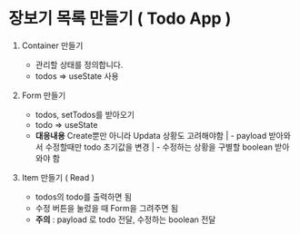 # 장보기 목록 만들기 ( Todo App )

1. Container 만들기

   - 관리할 상태를 정의합니다.
   - todos => useState 사용

2. Form 만들기

   - todos, setTodos를 받아오기
   - todo => useState
   - **대응내용** Create뿐만 아니라 Updata 상황도 고려해야함
     | - payload 받아와서 수정할때만 todo 초기값을 변경
     | - 수정하는 상황을 구별할 boolean 받아와야 함

3. Item 만들기 ( Read )
   - todos의 todo를 출력하면 됨
   - 수정 버튼을 눌렀을 때 Form을 그려주면 됨
   - **주의** : payload 로 todo 전달, 수정하는 boolean 전달
